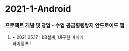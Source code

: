 # 2021-1-Android
### 프로젝트 개발 및 창업 - 수업 공금횡령방지 안드로이드 앱
1. ~ 2021.05.17 : DB설계, UI구현 마치기     
화이팅!!!!!
